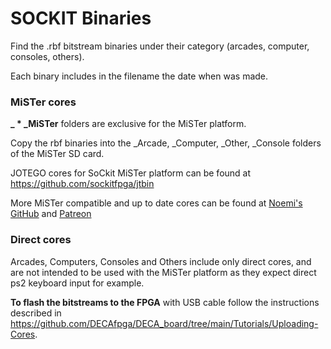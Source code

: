 # SOCKIT Binaries 

Find the .rbf bitstream binaries under their category (arcades, computer, consoles, others).

Each binary includes in the filename the date when was made. 

### MiSTer cores

**_ * _MiSTer** folders are exclusive for the MiSTer platform.

Copy the rbf binaries into the _Arcade, _Computer, _Other, _Console folders of the MiSTer SD card.

JOTEGO cores for SoCkit MiSTer platform can be found at https://github.com/sockitfpga/jtbin

More MiSTer compatible and up to date cores can be found at [Noemi's GitHub](https://github.com/noemi-abril) and [Patreon](https://www.patreon.com/noemiabril)

### Direct cores

Arcades, Computers, Consoles and Others include only direct cores, and are not intended to be used with the MiSTer platform as they expect direct ps2 keyboard input for example.

**To flash the bitstreams to the FPGA** with USB cable follow the instructions described in https://github.com/DECAfpga/DECA_board/tree/main/Tutorials/Uploading-Cores.

